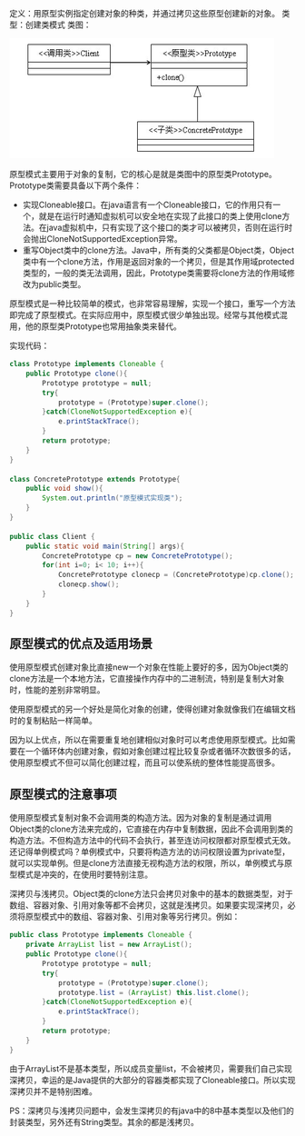 定义：用原型实例指定创建对象的种类，并通过拷贝这些原型创建新的对象。
类型：创建类模式
类图：

![](../assets/designpattern4.jpg)

原型模式主要用于对象的复制，它的核心是就是类图中的原型类Prototype。Prototype类需要具备以下两个条件：

- 实现Cloneable接口。在java语言有一个Cloneable接口，它的作用只有一个，就是在运行时通知虚拟机可以安全地在实现了此接口的类上使用clone方法。在java虚拟机中，只有实现了这个接口的类才可以被拷贝，否则在运行时会抛出CloneNotSupportedException异常。
- 重写Object类中的clone方法。Java中，所有类的父类都是Object类，Object类中有一个clone方法，作用是返回对象的一个拷贝，但是其作用域protected类型的，一般的类无法调用，因此，Prototype类需要将clone方法的作用域修改为public类型。

原型模式是一种比较简单的模式，也非常容易理解，实现一个接口，重写一个方法即完成了原型模式。在实际应用中，原型模式很少单独出现。经常与其他模式混用，他的原型类Prototype也常用抽象类来替代。

实现代码：

```java
class Prototype implements Cloneable {  
    public Prototype clone(){  
        Prototype prototype = null;  
        try{  
            prototype = (Prototype)super.clone();  
        }catch(CloneNotSupportedException e){  
            e.printStackTrace();  
        }  
        return prototype;   
    }  
}  

class ConcretePrototype extends Prototype{  
    public void show(){  
        System.out.println("原型模式实现类");  
    }  
}  

public class Client {  
    public static void main(String[] args){  
        ConcretePrototype cp = new ConcretePrototype();  
        for(int i=0; i< 10; i++){  
            ConcretePrototype clonecp = (ConcretePrototype)cp.clone();  
            clonecp.show();  
        }  
    }  
}  
```
## 原型模式的优点及适用场景

使用原型模式创建对象比直接new一个对象在性能上要好的多，因为Object类的clone方法是一个本地方法，它直接操作内存中的二进制流，特别是复制大对象时，性能的差别非常明显。

使用原型模式的另一个好处是简化对象的创建，使得创建对象就像我们在编辑文档时的复制粘贴一样简单。

因为以上优点，所以在需要重复地创建相似对象时可以考虑使用原型模式。比如需要在一个循环体内创建对象，假如对象创建过程比较复杂或者循环次数很多的话，使用原型模式不但可以简化创建过程，而且可以使系统的整体性能提高很多。

## 原型模式的注意事项

使用原型模式复制对象不会调用类的构造方法。因为对象的复制是通过调用Object类的clone方法来完成的，它直接在内存中复制数据，因此不会调用到类的构造方法。不但构造方法中的代码不会执行，甚至连访问权限都对原型模式无效。还记得单例模式吗？单例模式中，只要将构造方法的访问权限设置为private型，就可以实现单例。但是clone方法直接无视构造方法的权限，所以，单例模式与原型模式是冲突的，在使用时要特别注意。

深拷贝与浅拷贝。Object类的clone方法只会拷贝对象中的基本的数据类型，对于数组、容器对象、引用对象等都不会拷贝，这就是浅拷贝。如果要实现深拷贝，必须将原型模式中的数组、容器对象、引用对象等另行拷贝。例如：

```java
public class Prototype implements Cloneable {  
    private ArrayList list = new ArrayList();  
    public Prototype clone(){  
        Prototype prototype = null;  
        try{  
            prototype = (Prototype)super.clone();  
            prototype.list = (ArrayList) this.list.clone();  
        }catch(CloneNotSupportedException e){  
            e.printStackTrace();  
        }  
        return prototype;   
    }  
}
```
由于ArrayList不是基本类型，所以成员变量list，不会被拷贝，需要我们自己实现深拷贝，幸运的是Java提供的大部分的容器类都实现了Cloneable接口。所以实现深拷贝并不是特别困难。

PS：深拷贝与浅拷贝问题中，会发生深拷贝的有java中的8中基本类型以及他们的封装类型，另外还有String类型。其余的都是浅拷贝。
